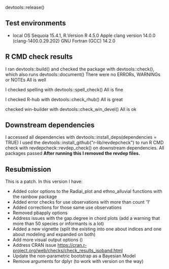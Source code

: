 devtools::release()

## Test environments
* local OS Sequoia 15.4.1, R.Version R 4.5.0 
Apple clang version 14.0.0 (clang-1400.0.29.202)
       GNU Fortran (GCC) 14.2.0

## R CMD check results
I ran devtools::build()
and 
checked the package with devtools::check(), 
which also runs devtools::document()
There were no ERRORs, WARNINGs or NOTEs
All is well

I checked spelling with devtools::spell_check()
All is fine

I checked R-hub with devtools::check_rhub()
All is great

checked win-builder with devtools::check_win_devel()
All is ok

## Downstream dependencies
I accessed all dependencies with devtools::install_deps(dependencies = TRUE)
I used the devtools::install_github("r-lib/revdepcheck") to run R CMD check with revdepcheck::revdep_check() on downstream dependencies. All packages passed 
**After running this I removed the revdep files.**


## Resubmission
This is a patch. In this version I have:

- Added color options to the Radial_plot and ethno_alluvial functions with the rainbow package
- Added error checks for use observations with more than count '1'
- Added corrections for those same use observations
- Removed pbapply options
- Address issues with the gap.degree in chord plots (add a warning that more than 50 species or informants is a lot)
- Added a new vignette (split the existing into one about  indices and one about modeling and expanded on both)
- Add more visual output options ()
- Address CRAN issue https://cran.r-project.org/web/checks/check_results_isoband.html
- Update the non-parametric bootstrap as a Bayesian Model
- Remove arguments for dplyr (to work with version on the way)